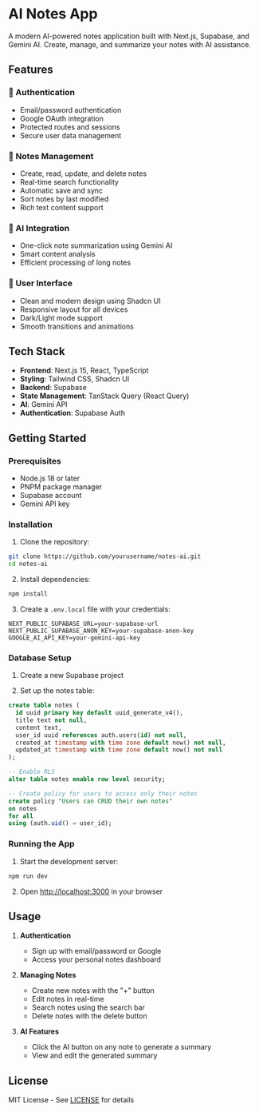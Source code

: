 # AI Notes App

A modern AI-powered notes application built with Next.js, Supabase, and Gemini AI. Create, manage, and summarize your notes with AI assistance.

## Features

### 🔐 Authentication
- Email/password authentication
- Google OAuth integration
- Protected routes and sessions
- Secure user data management

### 📝 Notes Management
- Create, read, update, and delete notes
- Real-time search functionality
- Automatic save and sync
- Sort notes by last modified
- Rich text content support

### 🤖 AI Integration
- One-click note summarization using Gemini AI
- Smart content analysis
- Efficient processing of long notes

### 💅 User Interface
- Clean and modern design using Shadcn UI
- Responsive layout for all devices
- Dark/Light mode support
- Smooth transitions and animations

## Tech Stack

- **Frontend**: Next.js 15, React, TypeScript
- **Styling**: Tailwind CSS, Shadcn UI
- **Backend**: Supabase
- **State Management**: TanStack Query (React Query)
- **AI**: Gemini API
- **Authentication**: Supabase Auth

## Getting Started

### Prerequisites

- Node.js 18 or later
- PNPM package manager
- Supabase account
- Gemini API key

### Installation

1. Clone the repository:
```sh
git clone https://github.com/yourusername/notes-ai.git
cd notes-ai
```

2. Install dependencies:
```sh
npm install
```

3. Create a `.env.local` file with your credentials:
```plaintext
NEXT_PUBLIC_SUPABASE_URL=your-supabase-url
NEXT_PUBLIC_SUPABASE_ANON_KEY=your-supabase-anon-key
GOOGLE_AI_API_KEY=your-gemini-api-key
```

### Database Setup

1. Create a new Supabase project

2. Set up the notes table:
```sql
create table notes (
  id uuid primary key default uuid_generate_v4(),
  title text not null,
  content text,
  user_id uuid references auth.users(id) not null,
  created_at timestamp with time zone default now() not null,
  updated_at timestamp with time zone default now() not null
);

-- Enable RLS
alter table notes enable row level security;

-- Create policy for users to access only their notes
create policy "Users can CRUD their own notes"
on notes
for all
using (auth.uid() = user_id);
```

### Running the App

1. Start the development server:
```sh
npm run dev
```

2. Open [http://localhost:3000](http://localhost:3000) in your browser

## Usage

1. **Authentication**
   - Sign up with email/password or Google
   - Access your personal notes dashboard

2. **Managing Notes**
   - Create new notes with the "+" button
   - Edit notes in real-time
   - Search notes using the search bar
   - Delete notes with the delete button

3. **AI Features**
   - Click the AI button on any note to generate a summary
   - View and edit the generated summary

## License

MIT License - See [LICENSE](LICENSE) for details
